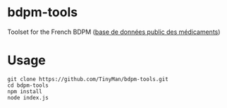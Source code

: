 # bdpm-tools
Toolset for the French BDPM ([base de données public des médicaments](http://base-donnees-publique.medicaments.gouv.fr/telechargement.php))

# Usage

```
git clone https://github.com/TinyMan/bdpm-tools.git
cd bdpm-tools
npm install
node index.js
```
